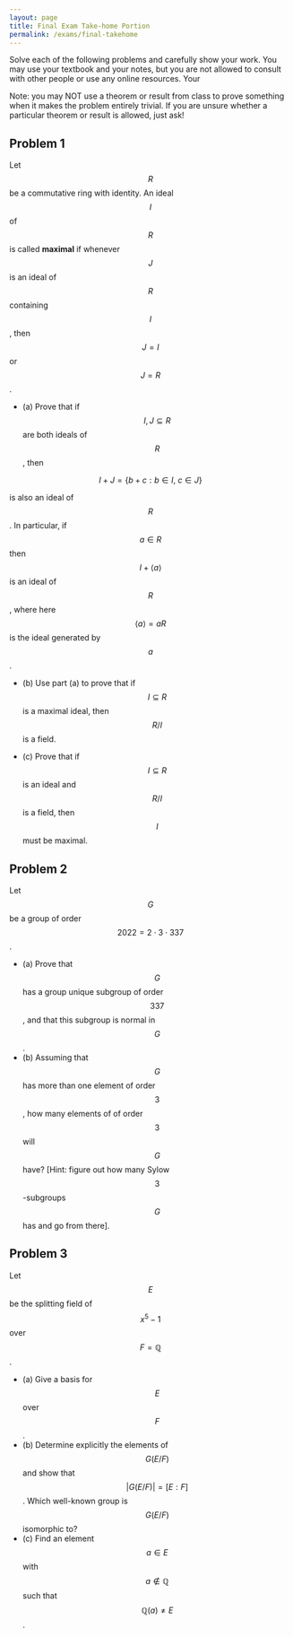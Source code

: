 ```yaml
---
layout: page
title: Final Exam Take-home Portion
permalink: /exams/final-takehome
---
```


Solve each of the following problems and carefully show your work.
You may use your textbook and your notes, but you are not allowed to consult with other people or use any online resources.
Your 

Note: you may NOT use a theorem or result from class to prove something when it makes the problem entirely trivial.  If you are unsure whether a particular theorem or result is allowed, just ask!

## Problem 1

Let $$R$$ be a commutative ring with identity.
An ideal $$I$$ of $$R$$ is called **maximal** if whenever $$J$$ is an ideal of $$R$$ containing $$I$$, then $$J=I$$ or $$J=R$$.

* (a) Prove that if $$I,J\subseteq R$$ are both ideals of $$R$$, then

$$I + J = \{b + c: b\in I,\ c\in J\}$$

is also an ideal of $$R$$.  In particular, if $$a\in R$$ then $$I + \langle a \rangle$$ is an ideal of $$R$$, where here $$\langle a \rangle = aR$$ is the ideal generated by $$a$$.

* (b) Use part (a) to prove that if $$I\subseteq R$$ is a maximal ideal, then $$R/I$$ is a field.

* (c) Prove that if $$I\subseteq R$$ is an ideal and $$R/I$$ is a field, then $$I$$ must be maximal.

## Problem 2

Let $$G$$ be a group of order $$2022 = 2\cdot 3\cdot 337$$.

* (a) Prove that $$G$$ has a group unique subgroup of order $$337$$, and that this subgroup is normal in $$G$$.
* (b) Assuming that $$G$$ has more than one element of order $$3$$, how many elements of of order $$3$$ will $$G$$ have?  [Hint: figure out how many Sylow $$3$$-subgroups $$G$$ has and go from there].

## Problem 3

Let $$E$$ be the splitting field of $$x^5-1$$ over $$F = \mathbb Q$$.

* (a) Give a basis for $$E$$ over $$F$$.
* (b) Determine explicitly the elements of $$G(E/F)$$ and show that $$\lvert G(E/F) \rvert = [E:F]$$.  Which well-known group is $$G(E/F)$$ isomorphic to?
* (c) Find an element $$a\in E$$ with $$a\notin \mathbb Q$$ such that $$\mathbb Q(a)\neq E$$.
